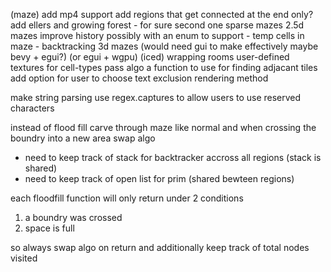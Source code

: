 (maze)
add mp4 support
add regions that get connected at the end only?
add ellers and growing forest - for sure second one
sparse mazes
2.5d mazes
improve history possibly with an enum to support
    - temp cells in maze
    - backtracking
3d mazes (would need gui to make effectively maybe bevy + egui?) (or egui + wgpu) (iced)
wrapping rooms
user-defined textures for cell-types
pass algo a function to use for finding adjacant tiles
add option for user to choose text exclusion rendering method

make string parsing use regex.captures to allow users to use reserved characters


instead of flood fill
carve through maze like normal and when crossing the boundry into a new area swap algo
- need to keep track of stack for backtracker accross all regions (stack is shared)
- need to keep track of open list for prim (shared bewteen regions)

each floodfill function will only return under 2 conditions
1. a boundry was crossed
2. space is full

so always swap algo on return and additionally keep track of total nodes visited
